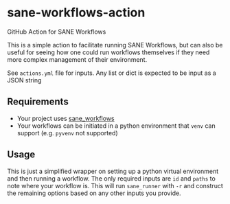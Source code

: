 # sane-workflows-action
GitHub Action for SANE Workflows

This is a simple action to facilitate running SANE Workflows, but can also be useful for seeing how one could run workflows themselves if they need more complex management of their environment.

See `actions.yml` file for inputs. Any list or dict is expected to be input as a JSON string

## Requirements
 * Your project uses [sane_workflows](https://github.com/islas/sane_workflows)
 * Your workflows can be initiated in a python environment that `venv` can support (e.g. `pyvenv` not supported)

## Usage
This is just a simplified wrapper on setting up a python virtual environment and then running a workflow. The only required inputs are `id` and `paths` to note where your workflow is. This will run `sane_runner` with `-r` and construct the remaining options based on any other inputs you provide.
